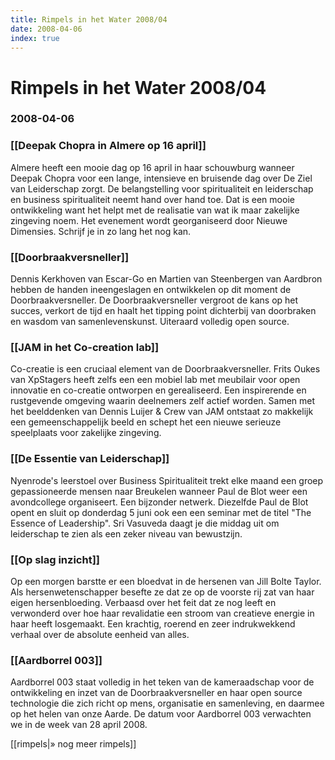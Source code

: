 ```yaml
---
title: Rimpels in het Water 2008/04
date: 2008-04-06
index: true
---
```


# Rimpels in het Water 2008/04
### 2008-04-06

### [[Deepak Chopra in Almere op 16 april]]
Almere heeft een mooie dag op 16 april in haar schouwburg wanneer Deepak Chopra voor een lange, intensieve en bruisende dag over De Ziel van Leiderschap zorgt. De belangstelling voor spiritualiteit en leiderschap en business spiritualiteit neemt hand over hand toe. Dat is een mooie ontwikkeling want het helpt met de realisatie van wat ik maar zakelijke zingeving noem. Het evenement wordt georganiseerd door Nieuwe Dimensies. Schrijf je in zo lang het nog kan.

### [[Doorbraakversneller]]
Dennis Kerkhoven van Escar-Go en Martien van Steenbergen van Aardbron hebben de handen ineengeslagen en ontwikkelen op dit moment de Doorbraakversneller. De Doorbraakversneller vergroot de kans op het succes, verkort de tijd en haalt het tipping point dichterbij van doorbraken en wasdom van samenlevenskunst. Uiteraard volledig open source.

### [[JAM in het Co-creation lab]]
Co-creatie is een cruciaal element van de Doorbraakversneller. Frits Oukes van XpStagers heeft zelfs een een mobiel lab met meubilair voor open innovatie en co-creatie ontworpen en gerealiseerd. Een inspirerende en rustgevende omgeving waarin deelnemers zelf actief worden. Samen met het beelddenken van Dennis Luijer & Crew van JAM ontstaat zo makkelijk een gemeenschappelijk beeld en schept het een nieuwe serieuze speelplaats voor zakelijke zingeving.

### [[De Essentie van Leiderschap]]
Nyenrode's leerstoel over Business Spiritualiteit trekt elke maand een groep gepassioneerde mensen naar Breukelen wanneer Paul de Blot weer een avondcollege organiseert. Een bijzonder netwerk. Diezelfde Paul de Blot opent en sluit op donderdag 5 juni ook een een seminar met de titel "The Essence of Leadership". Sri Vasuveda daagt je die middag uit om leiderschap te zien als een zeker niveau van bewustzijn.

### [[Op slag inzicht]]
Op een morgen barstte er een bloedvat in de hersenen van Jill Bolte Taylor. Als hersenwetenschapper besefte ze dat ze op de voorste rij zat van haar eigen hersenbloeding. Verbaasd over het feit dat ze nog leeft en verwonderd over hoe haar revalidatie een stroom van creatieve energie in haar heeft losgemaakt. Een krachtig, roerend en zeer indrukwekkend verhaal over de absolute eenheid van alles.

### [[Aardborrel 003]]
Aardborrel 003 staat volledig in het teken van de kameraadschap voor de ontwikkeling en inzet van de Doorbraakversneller en haar open source technologie die zich richt op mens, organisatie en samenleving, en daarmee op het helen van onze Aarde. De datum voor Aardborrel 003 verwachten we in de week van 28 april 2008.

[[rimpels|» nog meer rimpels]]